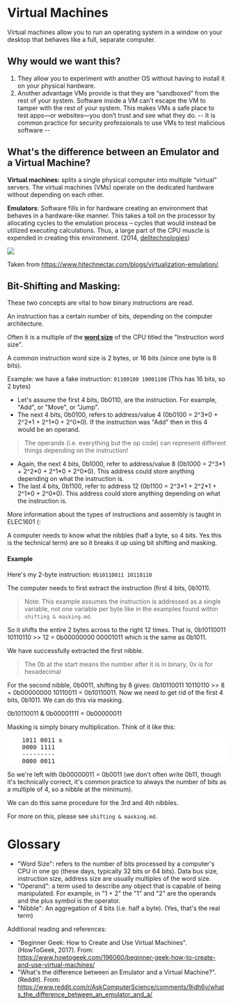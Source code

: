 # Virtual Machines

Virtual machines allow you to run an operating system in a window on your desktop that behaves like a full, separate computer.

## Why would we want this?

1. They allow you to experiment with another OS without having to install it on your physical hardware.
2. Another advantage VMs provide is that they are “sandboxed” from the rest of your system. 
   Software inside a VM can’t escape the VM to tamper with the rest of your system. 
   This makes VMs a safe place to test apps—or websites—you don’t trust and see what they do.
   -- It is common practice for security professionals to use VMs to test malicious software --

## What's the difference between an Emulator and a Virtual Machine?

**Virtual machines:** splits a single physical computer into multiple “virtual” servers. The virtual machines (VMs) operate on the dedicated hardware without depending on each other.

**Emulators**: Software fills in for hardware creating an environment that behaves in a hardware-like manner. This takes a toll on the processor by allocating cycles to the emulation process – cycles that would instead be utilized executing calculations. Thus, a large part of the CPU muscle is expended in creating this environment. (2014, [delltechnologies](https://www.delltechnologies.com/en-us/blog/emulation-or-virtualization-what-s-the-difference/))

<img src=https://www.hitechnectar.com/wp-content/uploads/2020/07/Tabular-Comparison-of-Virtualization-and-Emulation.jpg>

Taken from https://www.hitechnectar.com/blogs/virtualization-emulation/.

## Bit-Shifting and Masking:

These two concepts are vital to how binary instructions are read.

An instruction has a certain number of bits, depending on the computer architecture.

Often it is a multiple of the [**word size**](https://www.techopedia.com/definition/10071/word-size) of the CPU titled the "Instruction word size". 

A common instruction word size is 2 bytes, or 16 bits (since one byte is 8 bits).

Example: we have a fake instruction: `01100100 10001100` (This has 16 bits, so 2 bytes)

- Let's assume the first 4 bits, 0b0110, are the instruction. For example, "Add", or "Move", or "Jump".
- The next 4 bits, 0b0100, refers to address/value 4  (0b0100 = 2^3\*0 + 2^2\*1 + 2^1\*0 + 2^0\*0). If the instruction
  was "Add" then in this 4 would be an operand. 
  
> The operands (i.e. everything but the op code) can represent different things depending on the instruction!

- Again, the next 4 bits, 0b1000, refer to address/value 8 (0b1000 = 2^3\*1 + 2^2\*0 + 2^1\*0 + 2^0*0). This address could store anything
  depending on what the instruction is.
- The last 4 bits, 0b1100, refer to address 12 (0b1100 = 2^3\*1 + 2^2\*1 + 2^1\*0 + 2^0\*0). This address could store anything
  depending on what the instruction is.

More information about the types of instructions and assembly is taught in ELEC1601 (:

A computer needs to know what the nibbles (half a byte, so 4 bits. Yes this is the technical term) are so it breaks it up using bit shifting and masking. 

#### Example

Here's my 2-byte instruction: `0b10110011 10110110`

The computer needs to first extract the instruction (first 4 bits, 0b1011). 

> Note: This example assumes the instruction is addressed as a single variable, not one variable per byte like in the examples found within `shifting & masking.md`.

So it shifts the entire 2 bytes across to the right 12 times. That is, 0b10110011 10110110 >> 12 = 0b00000000 00001011 which is the same as 0b1011. 

We have successfully extracted the first nibble.

> The 0b at the start means the number after it is in binary, 0x is for hexadecimal

For the second nibble, 0b0011, shifting by 8 gives: 0b10110011 10110110 >> 8 = 0b00000000 10110011 = 0b10110011. Now we need to get rid of the 
first 4 bits, 0b1011. We can do this via masking.

0b10110011 & 0b00001111 = 0b00000011

Masking is simply binary multiplication. Think of it like this:
<pre style=background-color:white>
    1011 0011 x
    0000 1111
    ---------
    0000 0011
</pre>

So we're left with 0b00000011 = 0b0011 (we don't often write 0b11, though it's technically correct, 
it's common practice to always the number of bits as a multiple of 4, so a nibble at the minimum).

We can do this same procedure for the 3rd and 4th nibbles.

For more on this, please see `shifting & masking.md`.

# Glossary
 
- "Word Size": refers to the number of bits processed by a computer's CPU in one go 
  (these days, typically 32 bits or 64 bits). Data bus size, instruction size, address size 
  are usually multiples of the word size.
- "Operand": a term used to describe any object that is capable of being manipulated. 
  For example, in "1 + 2" the "1" and "2" are the operands and the plus symbol is the operator.
- "Nibble": An aggregation of 4 bits (i.e. half a byte). (Yes, that's the real term)

Additional reading and references:
- "Beginner Geek: How to Create and Use Virtual Machines". (HowToGeek, 2017). 
   From: https://www.howtogeek.com/196060/beginner-geek-how-to-create-and-use-virtual-machines/ 
- "What's the difference between an Emulator and a Virtual Machine?". (Reddit).
   From: https://www.reddit.com/r/AskComputerScience/comments/9idh6v/whats_the_difference_between_an_emulator_and_a/ 
